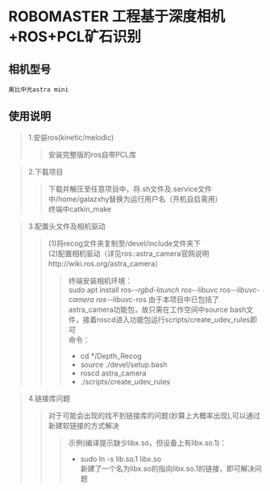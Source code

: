 ROBOMASTER   工程基于深度相机+ROS+PCL矿石识别
================================
相机型号
--------
    奥比中光astra mini
使用说明
--------
>1.安装ros(kinetic/melodic)
>>安装完整版的ros自带PCL库

>2.下载项目
>>下载并解压至任意项目中，将.sh文件及.service文件中/home/galazxhy替换为运行用户名（开机自启需用）<br>
>>终端中catkin_make

>3.配置头文件及相机驱动
>>(1)将recog文件夹复制至/devel/include文件夹下<br>
>>(2)配置相机驱动（详见ros::astra_camera官网说明http://wiki.ros.org/astra_camera）<br>
>>>终端安装相机环境：<br>
>>>sudo apt install ros-*-rgbd-launch ros-*-libuvc ros-*-libuvc-camera ros-*-libuvc-ros
>>>由于本项目中已包括了astra_camera功能包，故只需在工作空间中source bash文件，接着roscd进入功能包运行scripts/create_udev_rules即可<br>
>>>命令：
>>>* cd */Depth_Recog
>>>* source ./devel/setup.bash
>>>* roscd astra_camera
>>>* ./scripts/create_udev_rules 
              
>4.链接库问题
>>对于可能会出现的找不到链接库的问题(妙算上大概率出现),可以通过新建软链接的方式解决<br>
>>>示例(编译提示缺少libx.so，但设备上有libx.so.1)：<br>
>>>* sudo ln -s lib.so.1 libx.so<br>
>>>新建了一个名为libx.so的指向libx.so.1的链接，即可解决问题
